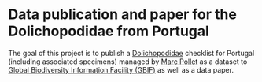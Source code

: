 # Data publication and paper for the Dolichopodidae from Portugal

The goal of this project is to publish a [Dolichopodidae](http://en.wikipedia.org/wiki/Dolichopodidae) checklist for Portugal (including associated specimens) managed by [Marc Pollet](https://github.com/marcpollet) as a dataset to [Global Biodiversity Information Facility (GBIF)](http://www.gbif.org) as well as a data paper.
